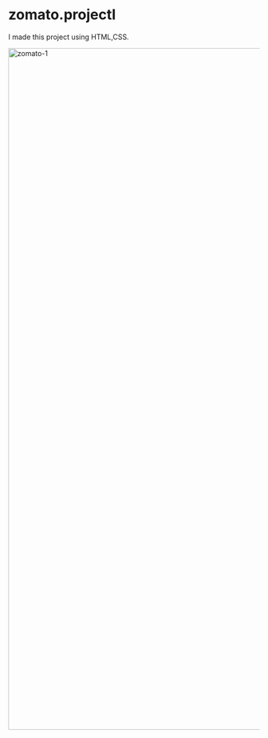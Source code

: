 # zomato.projectI
I made this project using HTML,CSS.

<img width="1364" alt="zomato-1" src="https://github.com/Singhavni/zomato.projectI/assets/125671494/8bc1cfa6-b4d6-4db5-86de-b1d9de228341">
